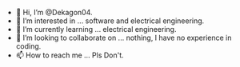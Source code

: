 - 👋 Hi, I’m @Dekagon04.
- 👀 I’m interested in ... software and electrical engineering.
- 🌱 I’m currently learning ... electrical engineering.
- 💞️ I’m looking to collaborate on ... nothing, I have no experience in coding.
- 📫 How to reach me ... Pls Don't.

